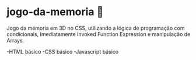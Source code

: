 # jogo-da-memoria 🚀
Jogo da mémoria em 3D no CSS, utilizando a lógica de programação com condicionais, Imediatamente Invoked Function Expression e manipulação de Arrays.

-HTML básico
-CSS básico
-Javascript básico 
